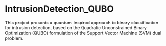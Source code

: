 # IntrusionDetection_QUBO
This project presents a quantum-inspired approach to binary classification for intrusion detection, based on the Quadratic Unconstrained Binary Optimization (QUBO) formulation of the Support Vector Machine (SVM) dual problem.
